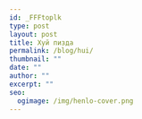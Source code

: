 ```yaml
---
id: _FFFtoplk
type: post
layout: post
title: Хуй пизда
permalink: /blog/hui/
thumbnail: ""
date: ""
author: ""
excerpt: ""
seo:
  ogimage: /img/henlo-cover.png
---
```

